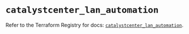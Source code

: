 # `catalystcenter_lan_automation`

Refer to the Terraform Registry for docs: [`catalystcenter_lan_automation`](https://registry.terraform.io/providers/ciscodevnet/catalystcenter/0.4.0/docs/resources/lan_automation).
